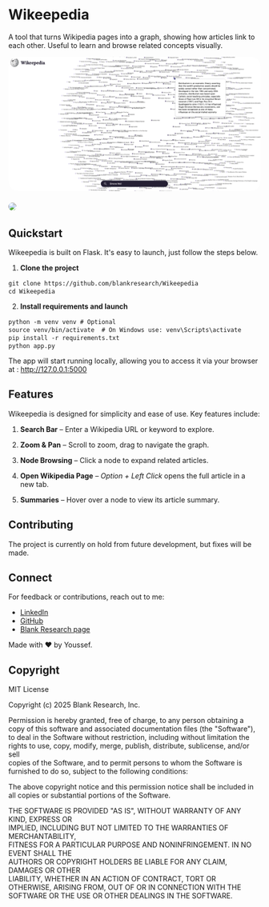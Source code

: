 
# Wikeepedia
A tool that turns Wikipedia pages into a graph, showing how articles link to each other. Useful to learn and browse related concepts visually.

<img src="media/Screenshot.png" style="border-radius: 20px; margin-bottom: 20px;" />

<img src="https://media.githubusercontent.com/media/blankresearch/Wikeepedia/refs/heads/main/media/Demo.gif" style="border-radius: 20px;" />

## Quickstart
Wikeepedia is built on Flask. It's easy to launch, just follow the steps below.

1. **Clone the project**

````
git clone https://github.com/blankresearch/Wikeepedia
cd Wikeepedia

````
2. **Install requirements and launch**

```` 
python -m venv venv # Optional
source venv/bin/activate  # On Windows use: venv\Scripts\activate
pip install -r requirements.txt
python app.py
````
The app will start running locally, allowing you to access it via your browser at :  http://127.0.0.1:5000

## Features
Wikeepedia is designed for simplicity and ease of use. Key features include:

1. **Search Bar** – Enter a Wikipedia URL or keyword to explore.

2. **Zoom & Pan** – Scroll to zoom, drag to navigate the graph.

3. **Node Browsing** – Click a node to expand related articles.

4. **Open Wikipedia Page** – *Option + Left Click* opens the full article in a new tab.

5. **Summaries** – Hover over a node to view its article summary.

## Contributing
The project is currently on hold from future development, but fixes will be made.

## Connect

For feedback or contributions, reach out to me:

- [LinkedIn](https://www.linkedin.com/in/yousbot/)
- [GitHub](https://github.com/yousbot)
- [Blank Research page](https://blankresearch.com/)

Made with ❤️ by Youssef.

## Copyright
MIT License

Copyright (c) 2025 Blank Research, Inc.

Permission is hereby granted, free of charge, to any person obtaining a copy
of this software and associated documentation files (the "Software"), to deal
in the Software without restriction, including without limitation the rights
to use, copy, modify, merge, publish, distribute, sublicense, and/or sell    
copies of the Software, and to permit persons to whom the Software is         
furnished to do so, subject to the following conditions:                      

The above copyright notice and this permission notice shall be included in all
copies or substantial portions of the Software.                               

THE SOFTWARE IS PROVIDED "AS IS", WITHOUT WARRANTY OF ANY KIND, EXPRESS OR    
IMPLIED, INCLUDING BUT NOT LIMITED TO THE WARRANTIES OF MERCHANTABILITY,      
FITNESS FOR A PARTICULAR PURPOSE AND NONINFRINGEMENT. IN NO EVENT SHALL THE   
AUTHORS OR COPYRIGHT HOLDERS BE LIABLE FOR ANY CLAIM, DAMAGES OR OTHER        
LIABILITY, WHETHER IN AN ACTION OF CONTRACT, TORT OR OTHERWISE, ARISING FROM, 
OUT OF OR IN CONNECTION WITH THE SOFTWARE OR THE USE OR OTHER DEALINGS IN THE 
SOFTWARE.
